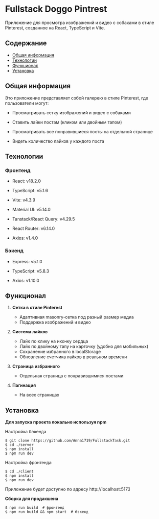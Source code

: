 # Fullstack Doggo Pintrest
 
Приложение для просмотра изображений и видео с собаками в стиле Pinterest, созданное на React, TypeScript и Vite.


## Содержание

- [Общая информация](#общая-информация)
- [Технологии](#технологии)
- [Функционал](#функционал)
- [Установка](#установка)

## Общая информация

Это приложение представляет собой галерею в стиле Pinterest, где пользователи могут:

- Просматривать сетку изображений и видео с собаками

- Ставить лайки постам (кликом или двойным тапом)

- Просматривать все понравившиеся посты на отдельной странице

- Видеть количество лайков у каждого поста

## Технологии

### Фронтенд

- React: v18.2.0

- TypeScript: v5.1.6

- Vite: v4.3.9

- Material UI: v5.14.0

- Tanstack/React Query: v4.29.5

- React Router: v6.14.0

- Axios: v1.4.0

### Бэкенд

- Express: v5.1.0

- TypeScript: v5.8.3

- Axios: v1.10.0

## Функционал

1. **Сетка в стиле Pinterest**
   - Адаптивная masonry-сетка под разный размер медиа
   - Поддержка изображений и видео

2. **Система лайков**
   - Лайк по клику на иконку сердца
   - Лайк по двойному тапу на карточку (удобно для мобильных)
   - Сохранение избранного в localStorage
   - Обновление счетчика лайков в реальном времени

3. **Страница избранного**
   - Отдельная страница с понравившимися постами

4. **Пагинация** 
   - На всех страницах

## Установка

**Для запуска проекта локально используя npm**

Настройка бэкенда

```
$ git clone https://github.com/Anna1719/FullstackTask.git
$ cd ./server
$ npm install
$ npm run dev
```

Настройка фронтенда

```
$ cd ./client
$ npm install
$ npm run dev
```
Приложение будет доступно по адресу http://localhost:5173

**Сборка для продакшена**

```
$ npm run build  # фронтенд
$ npm run build && npm start  # бэкенд
```